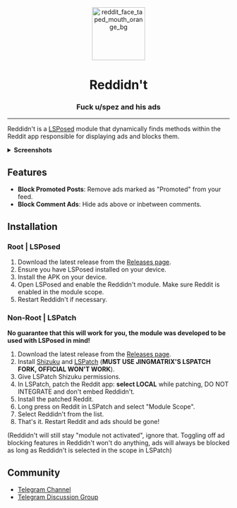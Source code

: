 
<div align="center">
    <img src="https://github.com/user-attachments/assets/d2c4a227-a671-46b2-82a7-8662bee3458d" alt="reddit_face_taped_mouth_orange_bg" width="120"/>

# Reddidn't

### Fuck u/spez and his ads

</div>

---

Reddidn't is a [LSPosed](https://github.com/LSPosed/LSPosed) module that dynamically finds methods within the Reddit app responsible for displaying ads and blocks them.


<details>
<summary><strong>Screenshots</strong></summary>

<p align="center">
    <img src="https://github.com/user-attachments/assets/37375c23-492f-4212-a0c6-7f2808d63ad9" alt="Screenshot 1" width="250"/>
    <img src="https://github.com/user-attachments/assets/6fe4bfda-d79f-419e-904b-cabcd525547f" alt="Screenshot 2" width="250"/>
</p>
</details>

## Features

- **Block Promoted Posts**: Remove ads marked as "Promoted" from your feed.
- **Block Comment Ads**: Hide ads above or inbetween comments.

## Installation 

### Root | LSPosed

1. Download the latest release from the [Releases page](https://github.com/Xposed-Modules-Repo/com.wizpizz.reddidnt/releases).
2. Ensure you have LSPosed installed on your device.
3. Install the APK on your device.
4. Open LSPosed and enable the Reddidn't module. Make sure Reddit is enabled in the module scope.
5. Restart Reddidn't if necessary.

### Non-Root | LSPatch

**No guarantee that this will work for you, the module was developed to be used with LSPosed in mind!**

1. Download the latest release from the [Releases page](https://github.com/Xposed-Modules-Repo/com.wizpizz.reddidnt/releases).
2. Install [Shizuku](https://play.google.com/store/apps/details?id=moe.shizuku.privileged.api) and [LSPatch](https://github.com/JingMatrix/LSPatch/releases) (**MUST USE JINGMATRIX'S LSPATCH  FORK, OFFICIAL WON'T WORK**).
3. Give LSPatch Shizuku permissions.
4. In LSPatch, patch the Reddit app: **select LOCAL** while patching, DO NOT INTEGRATE and don't embed Reddidn't.
5. Install the patched Reddit.
6. Long press on Reddit in LSPatch and select "Module Scope".
7. Select Reddidn't from the list.
8. That's it. Restart Reddit and ads should be gone!

(Reddidn't will still stay "module not activated", ignore that. Toggling off ad blocking features in Reddidn't won't do anything, ads will always be blocked as long as Reddidn't is selected in the scope in LSPatch)

## Community
- [Telegram Channel](https://t.me/reddidntapp)
- [Telegram Discussion Group](https://t.me/reddidntappdiscussion)

